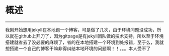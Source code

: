 # 概述
***  

我刚开始想用jekyll在本地跑一个博客，可是做了几次，由于环境问题没成功，所以就在github上开刀了，因为gitpage是有jekyll团队做的技术支持，所以至于环境搭建就省去了没必要的麻烦了，省的在本地搭建一个环境到处报错，至于么，我就想搭建一个自己的博客干嘛非得纠结本地环境的问题啊！！。。。本人受不了